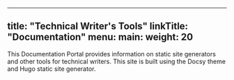
---
title: "Technical Writer's Tools"
linkTitle: "Documentation"
menu:
  main:
    weight: 20
---

This Documentation Portal provides information on static site generators and other tools for technical writers. This site is built using the Docsy theme and Hugo static site generator.